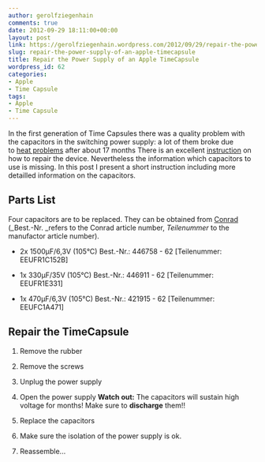 ```yaml
---
author: gerolfziegenhain
comments: true
date: 2012-09-29 18:11:00+00:00
layout: post
link: https://gerolfziegenhain.wordpress.com/2012/09/29/repair-the-power-supply-of-an-apple-timecapsule/
slug: repair-the-power-supply-of-an-apple-timecapsule
title: Repair the Power Supply of an Apple TimeCapsule
wordpress_id: 62
categories:
- Apple
- Time Capsule
tags:
- Apple
- Time Capsule
---
```


In the first generation of Time Capsules there was a quality problem with the capacitors in the switching power supply: a lot of them broke due to [heat problems](http://timecapsuledead.org/) after about 17 months There is an excellent [instruction](http://www.appuser.de/?p=392) on how to repair the device. Nevertheless the information which capacitors to use is missing. In this post I present a short instruction including more detailled information on the capacitors.





## Parts List


Four capacitors are to be replaced. They can be obtained from [Conrad](http://www.conrad.de/) (_Best.-Nr. _refers to the Conrad article number, _Teilenummer_ to the manufactor article number).



	
  * 2x 1500µF/6,3V (105°C) Best.-Nr.: 446758 - 62 [Teilenummer: EEUFR1C152B]

	
  * 1x 330µF/35V (105°C) Best.-Nr.: 446911 - 62 [Teilenummer: EEUFR1E331]

	
  * 1x 470µF/6,3V (105°C) Best.-Nr.: 421915 - 62 [Teilenummer: EEUFC1A471]







## Repair the TimeCapsule











	
  1. Remove the rubber

	
  2. Remove the screws

	
  3. Unplug the power supply

	
  4. Open the power supply
**Watch out:** The capacitors will sustain high voltage for months! Make sure to **discharge** them!!

	
  5. Replace the capacitors

	
  6. Make sure the isolation of the power supply is ok.

	
  7. Reassemble...









